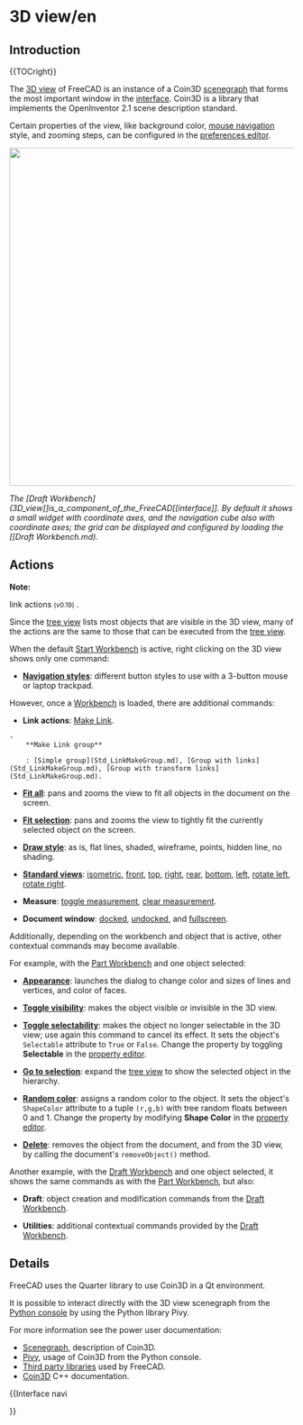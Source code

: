 # 3D view/en



## Introduction


{{TOCright}}

The [3D view](3D_view.md) of FreeCAD is an instance of a Coin3D [scenegraph](Scenegraph.md) that forms the most important window in the [interface](interface.md). Coin3D is a library that implements the OpenInventor 2.1 scene description standard.

Certain properties of the view, like background color, [mouse navigation](Mouse_navigation.md) style, and zooming steps, can be configured in the [preferences editor](Preferences_Editor.md).

<img alt="" src=images/FreeCAD_3D_view.png  style="width:600px;">


*The [Draft Workbench](3D_view]]_is_a_component_of_the_FreeCAD_[[interface]]. By default it shows a small widget with coordinate axes, and the navigation cube also with coordinate axes; the grid can be displayed and configured by loading the [[Draft Workbench.md).*

## Actions


**Note:**

link actions <small>(v0.19)</small> .

Since the [tree view](tree_view.md) lists most objects that are visible in the 3D view, many of the actions are the same to those that can be executed from the [tree view](tree_view.md).

When the default [Start Workbench](Start_Workbench.md) is active, right clicking on the 3D view shows only one command:

-    **[Navigation styles](Mouse_navigation.md)**: different button styles to use with a 3-button mouse or laptop trackpad.

However, once a [Workbench](Workbenches.md) is loaded, there are additional commands:

-    **Link actions**: [Make Link](Std_LinkMake.md).

    -   
        **Make Link group**
        
        : [Simple group](Std_LinkMakeGroup.md), [Group with links](Std_LinkMakeGroup.md), [Group with transform links](Std_LinkMakeGroup.md).

-    **[Fit all](Std_ViewFitAll.md)**: pans and zooms the view to fit all objects in the document on the screen.

-    **[Fit selection](Std_ViewFitSelection.md)**: pans and zooms the view to tightly fit the currently selected object on the screen.

-    **[Draw style](Std_DrawStyle.md)**: as is, flat lines, shaded, wireframe, points, hidden line, no shading.

-    **[Standard views](Std_View_Menu.md)**: [isometric](Std_ViewIsometric.md), [front](Std_ViewFront.md), [top](Std_ViewTop.md), [right](Std_ViewRight.md), [rear](Std_ViewRear.md), [bottom](Std_ViewBottom.md), [left](Std_ViewLeft.md), [rotate left](Std_ViewRotateLeft.md), [rotate right](Std_ViewRotateRight.md).

-    **Measure**: [toggle measurement](View_Measure_Toggle_All.md), [clear measurement](View_Measure_Clear_All.md).

-    **Document window**: [docked](Std_ViewDockUndockFullscreen.md), [undocked](Std_ViewDockUndockFullscreen.md), and [fullscreen](Std_ViewDockUndockFullscreen.md).

Additionally, depending on the workbench and object that is active, other contextual commands may become available.

For example, with the [Part Workbench](Part_Workbench.md) and one object selected:

-    **[Appearance](Std_SetAppearance.md)**: launches the dialog to change color and sizes of lines and vertices, and color of faces.

-    **[Toggle visibility](Std_ToggleVisibility.md)**: makes the object visible or invisible in the 3D view.

-    **[Toggle selectability](Std_ToggleSelectability.md)**: makes the object no longer selectable in the 3D view; use again this command to cancel its effect. It sets the object\'s `Selectable` attribute to `True` or `False`. Change the property by toggling **Selectable** in the [property editor](property_editor.md).

-    **[Go to selection](Std_TreeSelection.md)**: expand the [tree view](tree_view.md) to show the selected object in the hierarchy.

-    **[Random color](Std_RandomColor.md)**: assigns a random color to the object. It sets the object\'s `ShapeColor` attribute to a tuple `(r,g,b)` with tree random floats between 0 and 1. Change the property by modifying **Shape Color** in the [property editor](property_editor.md).

-    **[Delete](Std_Delete.md)**: removes the object from the document, and from the 3D view, by calling the document\'s `removeObject()` method.

Another example, with the [Draft Workbench](Draft_Workbench.md) and one object selected, it shows the same commands as with the [Part Workbench](Part_Workbench.md), but also:

-    **Draft**: object creation and modification commands from the [Draft Workbench](Draft_Workbench.md).

-    **Utilities**: additional contextual commands provided by the [Draft Workbench](Draft_Workbench.md).

## Details

FreeCAD uses the Quarter library to use Coin3D in a Qt environment.

It is possible to interact directly with the 3D view scenegraph from the [Python console](Python_console.md) by using the Python library Pivy.

For more information see the power user documentation:

-   [Scenegraph](Scenegraph.md), description of Coin3D.
-   [Pivy](Pivy.md), usage of Coin3D from the Python console.
-   [Third party libraries](Third_Party_Libraries.md) used by FreeCAD.
-   [Coin3D](https://grey.colorado.edu/coin3d/index.html) C++ documentation.


{{Interface navi

}} 
